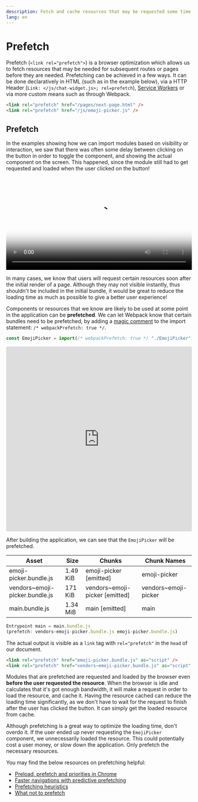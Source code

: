 ```yaml
---
description: Fetch and cache resources that may be requested some time soon
lang: en
---
```

# Prefetch

Prefetch (`<link rel="prefetch">`) is a browser optimization which
allows us to fetch resources that may be needed for subsequent routes or pages before they are needed. Prefetching can be achieved in a few ways. It can be done declaratively in HTML (such as in the example below), via a HTTP Header (`Link: </js/chat-widget.js>; rel=prefetch`), [Service Workers](https://googlechrome.github.io/samples/service-worker/prefetch/) or via more custom means such as through Webpack.

```html
<link rel="prefetch" href="/pages/next-page.html" />
<link rel="prefetch" href="/js/emoji-picker.js" />
```

## Prefetch

In the examples showing how we can import modules based on visibility or interaction, we saw that there was often some delay between clicking on the button in order to toggle the component, and showing the actual component on the screen. This happened, since the module still had to get requested and loaded when the user clicked on the button!

<video width="100%" src="https://res.cloudinary.com/ddxwdqwkr/video/upload/f_auto/v1609056520/patterns.dev/prefetch.mp4" autoplay="" controls="" playsinline="" loop="" poster="https://res.cloudinary.com/ddxwdqwkr/video/upload/f_auto/v1609056520/patterns.dev/prefetch.jpg"><source src="https://res.cloudinary.com/ddxwdqwkr/video/upload/f_auto/v1609056520/patterns.dev/prefetch.mp4" type="video/mp4"></video>

In many cases, we know that users will request certain resources soon after the initial render of a page. Although they may not visible instantly, thus shouldn't be included in the initial bundle, it would be great to reduce the loading time as much as possible to give a better user experience!

Components or resources that we know are likely to be used at some point in the application can be **prefetched**. We can let Webpack know that certain bundles need to be prefetched, by adding a [magic comment](https://webpack.js.org/api/module-methods/#magic-comments) to the import statement: `/* webpackPrefetch: true */`.

```js
const EmojiPicker = import(/* webpackPrefetch: true */ "./EmojiPicker");
```

<iframe src="https://codesandbox.io/p/devbox/prefetch-trni2?embed=1"
     style="width:100%; height: 500px; border:0; border-radius: 4px; overflow:hidden;"
     title="prefetch"
     allow="accelerometer; ambient-light-sensor; camera; encrypted-media; geolocation; gyroscope; hid; microphone; midi; payment; usb; vr; xr-spatial-tracking"
     sandbox="allow-forms allow-modals allow-popups allow-presentation allow-same-origin allow-scripts"
   ></iframe>

After building the application, we can see that the `EmojiPicker` will be prefetched.

 | Asset                          | Size     | Chunks                         | Chunk Names          |
 | ------------------------------ | -------- | ------------------------------ | -------------------- |
 | emoji-picker.bundle.js         | 1.49 KiB | emoji-picker [emitted]         | emoji-picker         |
 | vendors~emoji-picker.bundle.js | 171 KiB  | vendors~emoji-picker [emitted] | vendors~emoji-picker |
 | main.bundle.js                 | 1.34 MiB | main  [emitted]                | main                 |
```js
Entrypoint main = main.bundle.js
(prefetch: vendors~emoji-picker.bundle.js emoji-picker.bundle.js)
```

The actual output is visible as a `link` tag with `rel="prefetch"` in
the `head` of our document.

```html
<link rel="prefetch" href="emoji-picker.bundle.js" as="script" />
<link rel="prefetch" href="vendors~emoji-picker.bundle.js" as="script" />
```

Modules that are prefetched are requested and loaded by the browser even **before the user requested the resource**. When the browser is idle and calculates that it's got enough bandwidth, it will make a request in order to load the resource, and cache it. Having the resource cached can reduce the loading time significantly, as we don't have to wait for the request to finish after the user has clicked the button. It can simply get the loaded resource from cache.

Although prefetching is a great way to optimize the loading time, don't overdo it. If the user ended up never requesting the `EmojiPicker` component, we unnecessarily loaded the resource. This could potentially cost a user money, or slow down the application. Only prefetch the necessary resources.

You may find the below resources on prefetching helpful:

- [Preload, prefetch and priorities in Chrome](https://medium.com/reloading/preload-prefetch-and-priorities-in-chrome-776165961bbf)
- [Faster navigations with predictive prefetching](https://web.dev/predictive-prefetching/)
- [Prefetching heuristics](https://blog.mgechev.com/2021/02/07/prefetching-strategies-heuristics-faster-web-apps/)
- [What not to prefetch](https://addyosmani.com/blog/what-not-to-prefetch-prerender/)

